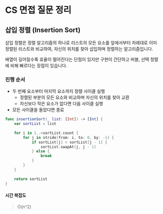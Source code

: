 # CS 면접 질문 정리

## 삽입 정렬 (Insertion Sort)

삽입 정렬은 정렬 알고리즘의 하나로 리스트의 모든 요소를 앞에서부터 차례대로 이미 정렬된 리스트와 비교하여, 자신의 위치를 찾아 삽입하며 정렬하는 알고리즘입니다.

배열이 길어질수록 효율이 떨어진다는 단점이 있지만 구현이 간단하고 버블, 선택 정렬에 비해 빠르다는 장점이 있습니다.

### 진행 순서

- 두 번째 요소부터 마지막 요소까지 정렬 사이클 실행
    - 정렬된 부분의 모든 요소와 비교하며 자신의 위치를 찾아 교환
    - 자신보다 작은 요소가 없다면 다음 사이클 실행
- 모든 사이클을 돌았다면 종료

```swift
func insertionSort(_ list: [Int]) -> [Int] {
    var sortList = list
    
    for i in 1..<sortList.count {
        for j in stride(from: i, to: 0, by: -1) {
            if sortList[j] < sortList[j - 1] {
                sortList.swapAt(j, j - 1)
            } else {
                break
            }
        }
    }
    
    return sortList
}
```

#### 시간 복잡도

> O(n^2)
